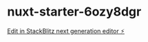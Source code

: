 # nuxt-starter-6ozy8dgr

[Edit in StackBlitz next generation editor ⚡️](https://stackblitz.com/~/github.com/juresavron/nuxt-starter-6ozy8dgr)